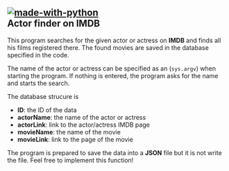 [![made-with-python](https://img.shields.io/badge/Made%20with-Python-1f425f.svg)](https://www.python.org/)<br />
Actor finder on IMDB
---

This program searches for the given actor or actress on **IMDB** and finds all his films registered there. The found movies are saved in the database specified in the code.

The name of the actor or actress can be specified as an  (`sys.argv`) when starting the program. If nothing is entered, the program asks for the name and starts the search.

The database strucure is
* **ID**: the ID of the data
* **actorName**: the name of the actor or actress
* **actorLink**: link to the actor/actress IMDB page
* **movieName**: the name of the movie
* **movieLink**: link to the page of the movie

The program is prepared to save the data into a **JSON** file but it is not write the file. Feel free to implement this function!
